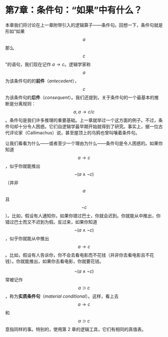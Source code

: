 # 第7章：条件句：“如果”中有什么？

本章我们将讨论在上一章附带引入的逻辑算子——条件句。回想一下，条件句就是形如“如果 $$a$$ 那么 $$c$$”的语句，我们现在记作 $a\to c$。逻辑学家称 $$a$$ 为该条件句的的**前件**（_antecedent_），$$c$$ 为该条件句的**后件**（_consequent_）。我们还提到，关于条件句的一个最基本的推断是分离规则：$$a,a\to c/c$$。条件句是我们许多推理的重要基础。上一章就举过一个这方面的例子。不过，条件句却十分令人困惑。它们自逻辑学最早期开始就得到了研究。事实上，据一位古代评论家（Callimachus）说，甚至屋顶上的乌鸦也曾叫嚷着条件句。

让我们看看为什么——或者至少一个理由为什么——条件句是令人困惑的。如果你知道 $$a\to c$$，似乎你就能推出 $$\neg(a\land\neg c)$$（并非 $$a$$ 且 $$\neg c$$）。比如，假设有人通知你，如果你错过巴士，你就会迟到。你就能从中推出，你错过巴士而又不迟到为假。反过来，如果你知道 $$\neg(a\land\neg c)$$，似乎你就能从中推出 $$a\to c$$。比如，假设有人告诉你，你不会去看电影而不花钱（并非你去看电影且不花钱）。你就能推出，如果你去看电影，你就要花钱。

$$\neg(a\land\neg c)$$ 常被记作 $$a\supset c$$，称为**实质条件句**（_material conditional_）。这样，看上去 $$a\to c$$ 和 $$a\supset c$$ 意指同样的事。特别的，使用第 2 章的逻辑工具，它们有相同的真值表。

